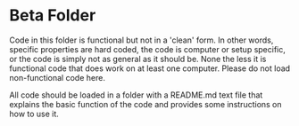 # Beta Folder #
Code in this folder is functional but not in a 'clean' form. In other words, specific properties are hard coded, the code is computer or setup specific, or the code is simply not as general as it should be.  None the less it is functional code that does work on at least one computer.  Please do not load non-functional code here.  

All code should be loaded in a folder with a README.md text file that explains the basic function of the code and provides some instructions on how to use it.  
